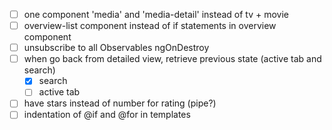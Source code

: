 - [ ] one component 'media' and 'media-detail' instead of tv + movie
- [ ] overview-list component instead of if statements in overview component
- [ ] unsubscribe to all Observables ngOnDestroy
- [ ] when go back from detailed view, retrieve previous state (active tab and search)
  - [x] search
  - [ ] active tab
- [ ] have stars instead of number for rating (pipe?)
- [ ] indentation of @if and @for in templates
